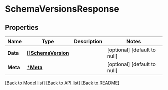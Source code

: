 # SchemaVersionsResponse

## Properties
Name | Type | Description | Notes
------------ | ------------- | ------------- | -------------
**Data** | [**[]SchemaVersion**](SchemaVersion.md) |  | [optional] [default to null]
**Meta** | [***Meta**](meta.md) |  | [optional] [default to null]

[[Back to Model list]](../README.md#documentation-for-models) [[Back to API list]](../README.md#documentation-for-api-endpoints) [[Back to README]](../README.md)

